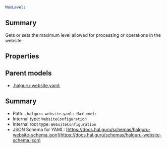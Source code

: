 <!--
title: MaxLevel
version: 1.40.6-beta.12
generated: true
date: 2025-04-28
node: This file is generated by the command-line program: `halguru manual -c -m`
-->


```yaml
MaxLevel:
```

## Summary

Gets or sets the maximum level allowed for processing or operations in the website.

## Properties


## Parent models

* [.halguru-website.yaml:]((website).md)
## Summary

* Path: `.halguru-website.yaml: MaxLevel:`
* Internal type: `WebsiteConfiguration`
* Internal root type: `WebsiteConfiguration`
* JSON Schema for YAML: [https://docs.hal.guru/schemas/halguru-website-schema.json](https://docs.hal.guru/schemas/halguru-website-schema.json)
